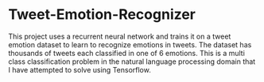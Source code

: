 # Tweet-Emotion-Recognizer
This project uses a recurrent neural network and trains it on a tweet emotion dataset to learn to recognize emotions in tweets. The dataset has thousands of tweets each classified in one of 6 emotions. This is a multi class classification problem in the natural language processing domain that I have attempted to solve using Tensorflow.

